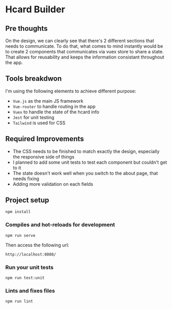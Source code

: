 # Hcard Builder
## Pre thoughts
On the design, we can clearly see that there's 2 different sections that needs to communicate. To do that, what comes to mind instantly would be to create 2 components that communicates via vuex store to share a state. That allows for reusability and keeps the information consistant throughout the app. 

## Tools breakdwon
I'm using the following elements to achieve different purpose:
- `Vue.js` as the main JS framework
- `Vue-router` to handle routing in the app
- `Vuex` to handle the state of the hcard info
- `Jest` for unit testing
- `Tailwind` is used for CSS

## Required Improvements
- The CSS needs to be finished to match exactly the design, especially the responsive side of things
- I planned to add some unit tests to test each component but couldn't get to it 
- The state doesn't work well when you switch to the about page, that needs fixing
- Adding more validation on each fields

## Project setup
```
npm install
```

### Compiles and hot-reloads for development
```
npm run serve
```
Then access the following url:
```
http://localhost:8080/
```

### Run your unit tests
```
npm run test:unit
```

### Lints and fixes files
```
npm run lint
```